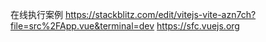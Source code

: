 在线执行案例
https://stackblitz.com/edit/vitejs-vite-azn7ch?file=src%2FApp.vue&terminal=dev
https://sfc.vuejs.org